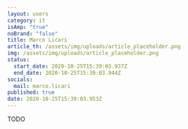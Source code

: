 ```yaml
---
layout: users
category: it
isAmp: "true"
noBrand: "false"
title: Marco Licari
article_th: /assets/img/uploads/article_placeholder.png
img: /assets/img/uploads/article_placeholder.png
status:
  start_date: 2020-10-25T15:39:03.937Z
  end_date: 2020-10-25T15:39:03.944Z
socials:
  mail: marco.licari
published: true
date: 2020-10-25T15:39:03.953Z
---
```

TODO